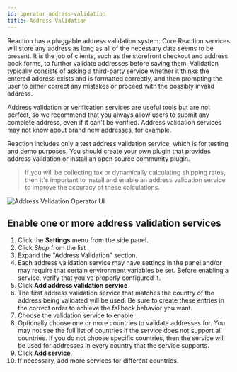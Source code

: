 ```yaml
---
id: operator-address-validation
title: Address Validation
---
```


Reaction has a pluggable address validation system. Core Reaction services will store any address as long as all of the necessary data seems to be present. It is the job of clients, such as the storefront checkout and address book forms, to further validate addresses before saving them. Validation typically consists of asking a third-party service whether it thinks the entered address exists and is formatted correctly, and then prompting the user to either correct any mistakes or proceed with the possibly invalid address.

Address validation or verification services are useful tools but are not perfect, so we recommend that you always allow users to submit any complete address, even if it can't be verified. Address validation services may not know about brand new addresses, for example.

Reaction includes only a test address validation service, which is for testing and demo purposes. You should create your own plugin that provides address validation or install an open source community plugin.

> If you will be collecting tax or dynamically calculating shipping rates, then it's important to install and enable an address validation service to improve the accuracy of these calculations.

![](/assets/operator-ui-address-validation.png "Address Validation Operator UI")

## Enable one or more address validation services
1. Click the <i class="rui font-icon fa fa-cog"></i> **Settings** menu from the side panel.
2. Click *Shop* from the list
3. Expand the "Address Validation" section.
4. Each address validation service may have settings in the panel and/or may require that certain environment variables be set. Before enabling a service, verify that you've properly configured it.
4. Click **Add address validation service**
5. The first address validation service that matches the country of the address being validated will be used. Be sure to create these entries in the correct order to achieve the fallback behavior you want.
6. Choose the validation service to enable.
7. Optionally choose one or more countries to validate addresses for. You may not see the full list of countries if the service does not support all countries. If you do not choose specific countries, then the service will be used for addresses in every country that the service supports.
8. Click **Add service**.
9. If necessary, add more services for different countries.
